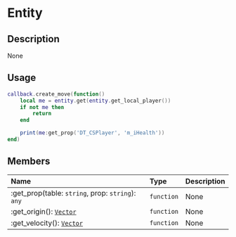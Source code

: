 # Entity

## Description
None

## Usage

```lua
callback.create_move(function()
    local me = entity.get(entity.get_local_player())
    if not me then
        return
    end

    print(me:get_prop('DT_CSPlayer', 'm_iHealth'))
end)
```

## Members
|Name|Type|Description|
|:-|:-|:-|
|:get_prop(table: `string`, prop: `string`): `any`|`function`|None|
|:get_origin(): [`Vector`](/types/vector)|`function`|None|
|:get_velocity(): [`Vector`](/types/vector)|`function`|None|